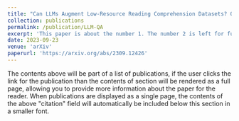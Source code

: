 ```yaml
---
title: "Can LLMs Augment Low-Resource Reading Comprehension Datasets? Opportunities and Challenges"
collection: publications
permalink: /publication/LLM-QA
excerpt: 'This paper is about the number 1. The number 2 is left for future work.'
date: 2023-09-23
venue: 'arXiv'
paperurl: 'https://arxiv.org/abs/2309.12426'
---
```


The contents above will be part of a list of publications, if the user clicks the link for the publication than the contents of section will be rendered as a full page, allowing you to provide more information about the paper for the reader. When publications are displayed as a single page, the contents of the above "citation" field will automatically be included below this section in a smaller font.
